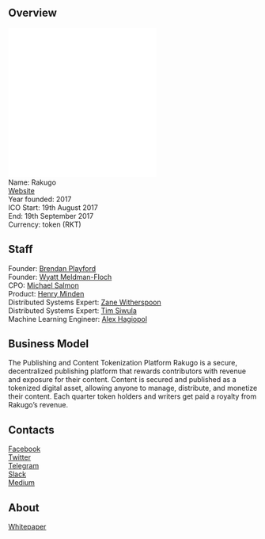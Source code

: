 ## Overview
![ logo](../projects/logo/rakugo.png)  
Name:  Rakugo  
[Website](https://www.rakugo.co/)   
Year founded:  2017   
ICO Start: 19th August 2017   
End: 19th September 2017  
Currency: token (RKT)	  
## Staff 
Founder: [Brendan Playford](../people/brendan_playford.md)  
Founder:  [Wyatt Meldman-Floch](../people/wyatt_meldman-floch.md)  
CPO: [Michael Salmon](../people/michael_salmon.md)  
Product: [Henry Minden](../people/henry_minden.md)  
Distributed Systems Expert: [Zane Witherspoon](../people/zane_witherspoon.md)   
Distributed Systems Expert: [Tim Siwula](../people/tim_siwula.md)   
Machine Learning Engineer: [Alex Hagiopol](../people/alex_hagiopol.md)   
## Business Model
The Publishing and Content Tokenization Platform
Rakugo is a secure, decentralized publishing platform that rewards contributors with revenue and exposure for their content. Content is secured and published as a tokenized digital asset, allowing anyone to manage, distribute, and monetize their content. Each quarter token holders and writers get paid a royalty from Rakugo’s revenue.   
## Contacts  
[Facebook](https://www.facebook.com/rakugobounty)        
[Twitter](https://twitter.com/rakugo)    
[Telegram](https://t.me/rakugoico)    
[Slack](https://www.rakugo.co/slack-invite/)   
[Medium](https://medium.com/rakugo)  
 
## About 
[Whitepaper](https://view.attach.io/rypJSIAUZ)  

